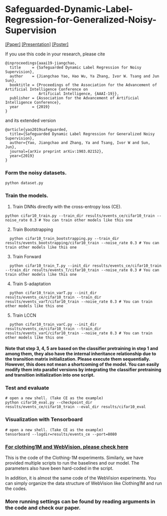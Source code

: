 # Safeguarded-Dynamic-Label-Regression-for-Generalized-Noisy-Supervision  

[[Paper]](https://arxiv.org/pdf/1903.02152.pdf) [[Presentation]](
        https://sunarker.github.io/temp/AAAI2019_Presentation.pdf) [[Poster]](https://sunarker.github.io/temp/AAAI2019_Poster.pdf) 

If you use this code in your research, please cite
```
@inproceedings{aaai19-jiangchao,
  title     = {Safeguarded Dynamic Label Regression for Noisy Supervision},
  author    = {Jiangchao Yao, Hao Wu, Ya Zhang, Ivor W. Tsang and Jun Sun},
  booktitle = {Proceedings of the Association for the Advancement of Artificial Intelligence Conference on
               Artificial Intelligence, {AAAI-19}},
  publisher = {Association for the Advancement of Artificial Intelligence Conference},
  year      = {2019}
}
```
and its extended version
```
@article{yao2019safeguarded,
  title={Safeguarded Dynamic Label Regression for Generalized Noisy Supervision},
  author={Yao, Jiangchao and Zhang, Ya and Tsang, Ivor W and Sun, Jun},
  journal={arXiv preprint arXiv:1903.02152},
  year={2019}
}
```


### Form the noisy datasets.
  ```Shell
  python dataset.py
  ```

### Train the models.
1. Train DNNs directly with the cross-entropy loss (CE).
  ```Shell
  python cifar10_train.py --train_dir results/events_ce/cifar10_train --noise_rate 0.3 # You can train other models like this one
  ```

2. Train Bootstrapping
```Shell
  python cifar10_train_bootstrapping.py --train_dir results/events_bootstrapping/cifar10_train --noise_rate 0.3 # You can train other models like this one
  ```

3. Train Forward 
```Shell
  python cifar10_train_T.py --init_dir results/events_ce/cifar10_train --train_dir results/events_T/cifar10_train --noise_rate 0.3 # You can train other models like this one
  ```
  
4. Train S-adaptation
```Shell
  python cifar10_train_varT.py --init_dir results/events_ce/cifar10_train --train_dir results/events_varT/cifar10_train --noise_rate 0.3 # You can train other models like this one
  ```
  
5. Train LCCN
```Shell
  python cifar10_train_varC.py --init_dir results/events_ce/cifar10_train --train_dir results/events_varC/cifar10_train --noise_rate 0.3 # You can train other models like this one
  ```

#### Note that step 3, 4, 5 are based on the classifier pretraining in step 1 and among them, they also have the internal inheritance relationship due to the transition matrix initialization. Please execute them sequentially. However, this does not mean a shortcoming of the model. You can easily modify them into parallel versions by integrating the classifier pretraining and transition initialization into one script.

### Test and evaluate
  ```Shell
  # open a new shell. (Take CE as the example)
  python cifar10_eval.py --checkpoint_dir results/events_ce/cifar10_train --eval_dir results/cifar10_eval 
  ```
  
### Visualization with Tensorboard
  ```Shell
  # open a new shell. (Take CE as the example)
  tensorboard --logdir=results/events_ce --port=8080
  ```



### [For clothing1M and WebVision, please check here](https://github.com/Sunarker/LCCN-Clothing1M)

This is the code of the Clothing-1M experiments. Similarly, we have provided multiple scripts to run the baselines and our model. The parameters also have been hard-coded in the script. 

In addition, it is almost the same code of the WebVision experiments. You can simply organize the data structure of WebVision like Clothing1M and run the codes. 

### More running settings can be found by reading arguments in the code and check our paper.

